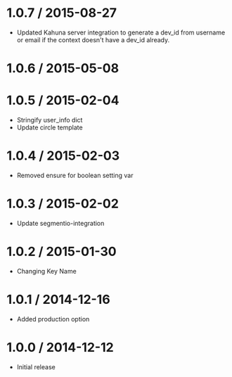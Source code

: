 
1.0.7 / 2015-08-27
==================

  * Updated Kahuna server integration to generate a dev_id from username or email if the context doesn't have a dev_id already.

1.0.6 / 2015-05-08
==================



1.0.5 / 2015-02-04
==================

  * Stringify user_info dict
  * Update circle template

1.0.4 / 2015-02-03
==================

  * Removed ensure for boolean setting var

1.0.3 / 2015-02-02
==================

 * Update segmentio-integration

1.0.2 / 2015-01-30
==================

  * Changing Key Name

1.0.1 / 2014-12-16
==================

  * Added production option

1.0.0 / 2014-12-12
==================

 * Initial release
